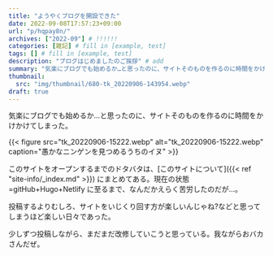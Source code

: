 ```yaml
---
title: "ようやくブログを開設できた"
date: 2022-09-08T17:57:23+09:00
url: "p/hqpay8n/"
archives: ["2022-09"] # !!!!!!
categories: [雑記] # fill in [example, test]
tags: [] # fill in [example, test]
description: "ブログはじめましたのご挨拶" # add
summary: "気楽にブログでも始めるか…と思ったのに、サイトそのものを作るのに時間をかけかけてしまった。"
thumbnail:
  src: "img/thumbnail/680-tk_20220906-143954.webp"
draft: true
---
```


気楽にブログでも始めるか…と思ったのに、サイトそのものを作るのに時間をかけかけてしまった。

{{< figure
src="tk_20220906-15222.webp"
alt="tk_20220906-15222.webp"
caption="愚かなニンゲンを見つめるうちのイヌ" >}}

このサイトをオープンするまでのドタバタは、[このサイトについて]({{< ref "site-info/_index.md" >}}) にまとめてある。現在の状態=gitHub+Hugo+Netlify に至るまで、なんだかえらく苦労したのだが…。

投稿するよりむしろ、サイトをいじくり回す方が楽しいんじゃね?などと思ってしまうほど楽しい日々であった。

少しずつ投稿しながら、まだまだ改修していこうと思っている。我ながらおバカさんだぜ。
